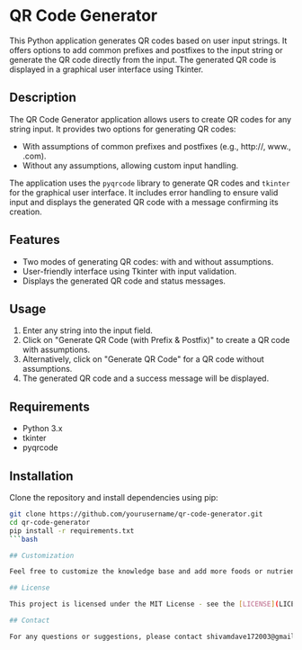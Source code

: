 # QR Code Generator

This Python application generates QR codes based on user input strings. It offers options to add common prefixes and postfixes to the input string or generate the QR code directly from the input. The generated QR code is displayed in a graphical user interface using Tkinter.

## Description

The QR Code Generator application allows users to create QR codes for any string input. It provides two options for generating QR codes:
- With assumptions of common prefixes and postfixes (e.g., http://, www., .com).
- Without any assumptions, allowing custom input handling.

The application uses the `pyqrcode` library to generate QR codes and `tkinter` for the graphical user interface. It includes error handling to ensure valid input and displays the generated QR code with a message confirming its creation.

## Features

- Two modes of generating QR codes: with and without assumptions.
- User-friendly interface using Tkinter with input validation.
- Displays the generated QR code and status messages.

## Usage

1. Enter any string into the input field.
2. Click on "Generate QR Code (with Prefix & Postfix)" to create a QR code with assumptions.
3. Alternatively, click on "Generate QR Code" for a QR code without assumptions.
4. The generated QR code and a success message will be displayed.

## Requirements

- Python 3.x
- tkinter
- pyqrcode

## Installation

Clone the repository and install dependencies using pip:

```bash
git clone https://github.com/yourusername/qr-code-generator.git
cd qr-code-generator
pip install -r requirements.txt
```bash

## Customization

Feel free to customize the knowledge base and add more foods or nutrients based on your needs. The knowledge base is defined in the script as a dictionary, which can be easily modified.

## License

This project is licensed under the MIT License - see the [LICENSE](LICENSE) file for details.

## Contact

For any questions or suggestions, please contact shivamdave172003@gmail.com .
